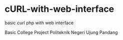 # cURL-with-web-interface
basic curl php with web interface

Basic College Project
Politeknik Negeri Ujung Pandang
